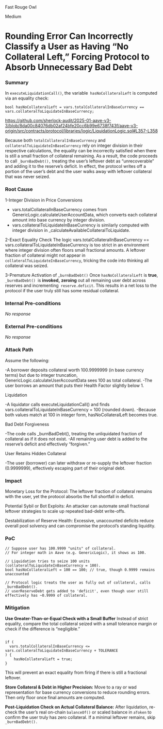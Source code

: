 Fast Rouge Owl

Medium

# Rounding Error Can Incorrectly Classify a User as Having “No Collateral Left,” Forcing Protocol to Absorb Unnecessary Bad Debt

### Summary

In `executeLiquidationCall()`, the variable` hasNoCollateralLeft` is computed via an equality check:

`bool hasNoCollateralLeft = vars.totalCollateralInBaseCurrency == vars.collateralToLiquidateInBaseCurrency;`

https://github.com/sherlock-audit/2025-01-aave-v3-3/blob/8da00c84076db02af24bfe20cc6b99e6738f743f/aave-v3-origin/src/contracts/protocol/libraries/logic/LiquidationLogic.sol#L357-L358

Because both `totalCollateralInBaseCurrency` and `collateralToLiquidateInBaseCurrency` rely on integer division in their respective calculations, the equality can be incorrectly satisfied when there is still a small fraction of collateral remaining. As a result, the code proceeds to call `_burnBadDebt(),` treating the user’s leftover debt as “unrecoverable” and adding it to the reserve’s deficit. In effect, the protocol writes off a portion of the user’s debt and the user walks away with leftover collateral that was never seized.



### Root Cause

1-Integer Division in Price Conversions

- vars.totalCollateralInBaseCurrency comes from GenericLogic.calculateUserAccountData, which converts each collateral amount into base currency by integer division.
- vars.collateralToLiquidateInBaseCurrency is similarly computed with integer division in _calculateAvailableCollateralToLiquidate.

2-Exact Equality Check
The logic vars.totalCollateralInBaseCurrency == vars.collateralToLiquidateInBaseCurrency is too strict in an environment where integer division often floors small fractional amounts. A leftover fraction of collateral might not appear in `collateralToLiquidateInBaseCurrency`, tricking the code into thinking all collateral was seized.

3-Premature Activation of _`burnBadDebt()`
Once `hasNoCollateralLeft` is **true**, `_burnBadDebt() `is **invoked,** **zeroing** out all remaining user debt across reserves and incrementing` reserve.deficit`. This results in a net loss to the protocol if the user truly still has some residual collateral.

### Internal Pre-conditions

_No response_

### External Pre-conditions

_No response_

### Attack Path

Assume the following:

-A borrower deposits collateral worth 100.9999999 (in base currency terms) but due to integer truncation, GenericLogic.calculateUserAccountData sees 100 as total collateral.
-The user borrows an amount that puts their Health Factor slightly below 1.

Liquidation

-A liquidator calls executeLiquidationCall() and finds vars.collateralToLiquidateInBaseCurrency = 100 (rounded down).
-Because both values match at 100 in integer form, hasNoCollateralLeft becomes true.

Bad Debt Forgiveness

-The code calls _burnBadDebt(), treating the unliquidated fraction of collateral as if it does not exist.
-All remaining user debt is added to the reserve’s deficit and effectively “forgiven.”

User Retains Hidden Collateral

-The user (borrower) can later withdraw or re-supply the leftover fraction (0.9999999), effectively escaping part of their original debt.

### Impact

Monetary Loss for the Protocol: The leftover fraction of collateral remains with the user, yet the protocol absorbs the full shortfall in deficit.

Potential Sybil or Bot Exploits: An attacker can automate small fractional leftover strategies to scale up repeated bad-debt write-offs.

Destabilization of Reserve Health: Excessive, unaccounted deficits reduce overall pool solvency and can compromise the protocol’s standing liquidity.

### PoC

```solidity
// Suppose user has 100.9999 "units" of collateral.
// For integer math in Aave (e.g. GenericLogic), it shows as 100.

// Liquidation tries to seize 100 units (collateralToLiquidateInBaseCurrency = 100).
bool hasNoCollateralLeft = 100 == 100; // true, though 0.9999 remains unaccounted

// Protocol logic treats the user as fully out of collateral, calls _burnBadDebt().
// userReserveDebt gets added to 'deficit', even though user still effectively has ~0.9999 of collateral.
```


### Mitigation

**Use Greater-Than-or-Equal Check with a Small Buffer**
Instead of strict equality, compare the total collateral seized with a small tolerance margin or check if the difference is “negligible.”

```solidity

if (
  vars.totalCollateralInBaseCurrency <= vars.collateralToLiquidateInBaseCurrency + TOLERANCE
) {
    hasNoCollateralLeft = true;
}
```
This will prevent an exact equality from firing if there is still a fractional leftover.

**Store Collateral & Debt in Higher Precision:**
Move to a ray or wad representation for base currency conversions to reduce rounding errors. Then only floor once final amounts are computed.

**Post-Liquidation Check on Actual Collateral Balance:**
After liquidation, re-check the user’s real on-chain `balanceOf()` or scaled balance in `aToken` to confirm the user truly has zero collateral. If a minimal leftover remains, skip` _burnBadDebt().`